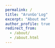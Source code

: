 ```yaml
---
permalink: /
title: "ArunGo'Log"
excerpt: "About me"
author_profile: true
redirect_from: 
  - /about/
  - /about.html
---
```



